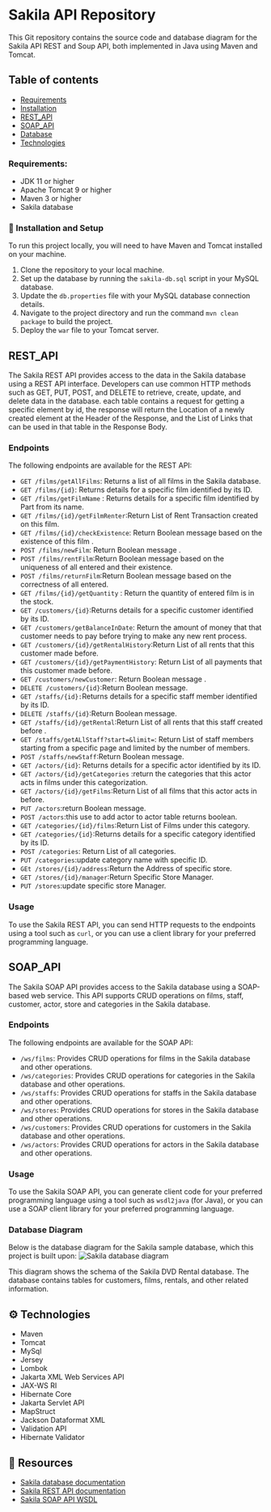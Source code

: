 # Sakila API Repository
This Git repository contains the source code and database diagram for the Sakila API REST and Soup API, both implemented in Java using Maven and Tomcat.

##  Table of contents
* [Requirements](#Requirements)
* [Installation](#Installation)
* [REST_API](#REST_API)
* [SOAP_API](#SOAP_API)
* [Database](#database)
* [Technologies](#technologies)

### Requirements:
- JDK 11 or higher
- Apache Tomcat 9 or higher
- Maven 3 or higher
- Sakila database

### 🔧 Installation and Setup

To run this project locally, you will need to have Maven and Tomcat installed on your machine.

1. Clone the repository to your local machine.
2. Set up the database by running the `sakila-db.sql` script in your MySQL database.
3. Update the `db.properties` file with your MySQL database connection details.
4. Navigate to the project directory and run the command `mvn clean package` to build the project.
5. Deploy the `war` file to your Tomcat server.


## REST_API

The Sakila REST API provides access to the data in the Sakila database using a REST API interface. Developers can use common HTTP methods such as GET, PUT, POST, and DELETE to retrieve, create, update, and delete data in the database.
each table contains a request for getting a specific element by id, the response will return the Location of a newly created element at the Header of the Response, and the List of Links that can be used in that table in the Response Body.
### Endpoints
The following endpoints are available for the REST API:
- `GET /films/getAllFilms`: Returns a list of all films in the Sakila database.
- `GET /films/{id}`:  Returns details for a specific film identified by its ID.
- `GET /films/getFilmName` :  Returns details for a specific film identified by Part from its name.
- `GET /films/{id}/getFilmRenter`:Return List of Rent Transaction created on this film.
- `GET /films/{id}/checkExistence`: Return Boolean message based on the existence of this film .
- `POST /films/newFilm`:  Return Boolean message .
- `POST /films/rentFilm`:Return Boolean message based on the uniqueness of all entered and their existence.
- `POST /films/returnFilm`:Return Boolean message based on the correctness of all entered.
- `GET /films/{id}/getQuantity` : Return the quantity of entered film is in the stock.
- `GET /customers/{id}`:Returns details for a specific customer identified by its ID.
- `GET /customers/getBalanceInDate`: Return the amount of money that that customer needs to pay before trying to make any new rent process.
- `GET /customers/{id}/getRentalHistory`:Return List of all rents that this customer  made before.
- `GET /customers/{id}/getPaymentHistory`: Return List of all payments that this customer  made before.
- `GET /customers/newCustomer`: Return Boolean message .
- `DELETE /customers/{id}`:Return  Boolean message.
- `GET /staffs/{id}:`Returns details for a specific staff member identified by its ID.
- `DELETE /staffs/{id}`:Return  Boolean message.
- `GET /staffs/{id}/getRental`:Return List of all rents that this staff created before .
- `GET /staffs/getALlStaff?start=&limit=`: Return List of staff members starting from a specific page and limited by the number of members.
- `POST /staffs/newStaff`:Return  Boolean message.
- `GET /actors/{id}`: Returns details for a specific actor identified by its ID.
- `GET /actors/{id}/getCategories` :return the categories that this actor acts in films under this categorization.
- `GET /actors/{id}/getFilms`:Return List of all films  that this actor acts in before.
- `PUT /actors`:return Boolean message.
- `POST /actors`:this use to add actor to actor table returns boolean.
- `GET /categories/{id}/films`:Return List of Films under this category.
- `GET /categories/{id}`:Returns details for a specific category identified by its ID.
- `POST /categories`: Return List of all categories.
- `PUT /categories`:update category name with specific ID.
- `GEt /stores/{id}/address`:Return the Address of specific store.
- `GET /stores/{id}/manager`:Return Specific Store Manager.
- `PUT /stores`:update specific store Manager.
### Usage
To use the Sakila REST API, you can send HTTP requests to the endpoints using a tool such as `curl`, or you can use a client library for your preferred programming language.

## SOAP_API

The Sakila SOAP API provides access to the Sakila database using a SOAP-based web service. This API supports CRUD operations on films, staff, customer, actor, store and categories in the Sakila database.

### Endpoints

The following endpoints are available for the SOAP API:
- `/ws/films`: Provides CRUD operations for films in the Sakila database and other operations.
- `/ws/categories`: Provides CRUD operations for categories in the Sakila database and other operations.
- `/ws/staffs`: Provides CRUD operations for staffs in the Sakila database and other operations.
- `/ws/stores`: Provides CRUD operations for stores in the Sakila database and other operations.
- `/ws/customers`: Provides CRUD operations for customers in the Sakila database and other operations.
- `/ws/actors`: Provides CRUD operations for actors in the Sakila database and other operations.
### Usage
To use the Sakila SOAP API, you can generate client code for your preferred programming language using a tool such as `wsdl2java` (for Java), or you can use a SOAP client library for your preferred programming language.

### Database Diagram
Below is the database diagram for the Sakila sample database, which this project is built upon:
![Sakila database diagram](https://drive.google.com/file/d/1n2PXMFmjFlleXRTx6GKl1ijwBsgQ5vqY/view?usp=share_link)

This diagram shows the schema of the Sakila DVD Rental database. The database contains tables for customers, films, rentals, and other related information.
## ⚙ Technologies
* Maven
* Tomcat
* MySql
* Jersey
* Lombok
* Jakarta XML Web Services API
* JAX-WS RI
* Hibernate Core
* Jakarta Servlet API
* MapStruct
* Jackson Dataformat XML
* Validation API
* Hibernate Validator

## 📖 Resources

- [Sakila database documentation](https://dev.mysql.com/doc/sakila/en/)
- [Sakila REST API documentation](https://documenter.getpostman.com/view/26734941/2s93Y3tfXU)
- [Sakila SOAP API WSDL](https://documenter.getpostman.com/view/26734941/2s93Y3tfXU)
